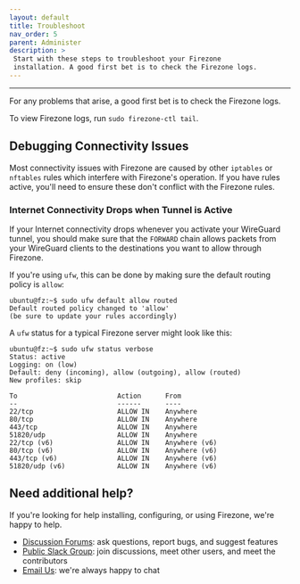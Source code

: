 ```yaml
---
layout: default
title: Troubleshoot
nav_order: 5
parent: Administer
description: >
 Start with these steps to troubleshoot your Firezone
 installation. A good first bet is to check the Firezone logs.
---
```

---

For any problems that arise, a good first bet is to check the Firezone logs.

To view Firezone logs, run `sudo firezone-ctl tail`.

## Debugging Connectivity Issues

Most connectivity issues with Firezone are caused by other `iptables` or
`nftables` rules which interfere with Firezone's operation. If you have rules
active, you'll need to ensure these don't conflict with the Firezone rules.

### Internet Connectivity Drops when Tunnel is Active

If your Internet connectivity drops whenever you activate your WireGuard
tunnel, you should make sure that the `FORWARD` chain allows packets
from your WireGuard clients to the destinations you want to allow through
Firezone.

If you're using `ufw`, this can be done by making sure the default routing
policy is `allow`:

```text
ubuntu@fz:~$ sudo ufw default allow routed
Default routed policy changed to 'allow'
(be sure to update your rules accordingly)
```

A `ufw` status for a typical Firezone server might look like this:

```text
ubuntu@fz:~$ sudo ufw status verbose
Status: active
Logging: on (low)
Default: deny (incoming), allow (outgoing), allow (routed)
New profiles: skip

To                         Action      From
--                         ------      ----
22/tcp                     ALLOW IN    Anywhere
80/tcp                     ALLOW IN    Anywhere
443/tcp                    ALLOW IN    Anywhere
51820/udp                  ALLOW IN    Anywhere
22/tcp (v6)                ALLOW IN    Anywhere (v6)
80/tcp (v6)                ALLOW IN    Anywhere (v6)
443/tcp (v6)               ALLOW IN    Anywhere (v6)
51820/udp (v6)             ALLOW IN    Anywhere (v6)
```

## Need additional help?

If you're looking for help installing, configuring, or using Firezone, we're
happy to help.

* [Discussion Forums](https://discourse.firez.one/): ask questions, report bugs,
and suggest features
* [Public Slack Group](https://join.slack.com/t/firezone-users/shared_invite/zt-111043zus-j1lP_jP5ohv52FhAayzT6w):
join discussions, meet other users, and meet the contributors
* [Email Us](mailto:team@firezone.dev): we're always happy to chat
